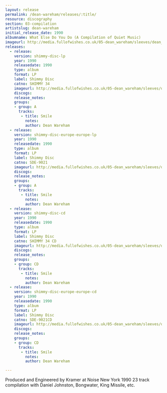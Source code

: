 ```yaml
---
layout: release
permalink: /dean-wareham/releases/:title/
resource: discography
section: 03-compilation
artistslug: dean-wareham
initial_release_date: 1990
albumname: What Else Do You Do (A Compilation of Quiet Music)
imageurl: http://media.fullofwishes.co.uk/05-dean_wareham/sleeves/dean_quietmusic.jpg
releases:
  - release: 
    version: shimmy-disc-lp
    year: 1990
    releasedate: 1990
    type: album
    format: LP
    label: Shimmy Disc
    catno: SHIMMY 34
    imageurl: http://media.fullofwishes.co.uk/05-dean_wareham/sleeves/dean_quietmusic.jpg
    discogs: 
    release_notes: 
    groups:
    - group: A
      tracks:
       - title: Smile
         notes: 
         author: Dean Wareham
  - release: 
    version: shimmy-disc-europe-europe-lp
    year: 1990
    releasedate: 1990
    type: album
    format: LP
    label: Shimmy Disc
    catno: SDE-9021
    imageurl: http://media.fullofwishes.co.uk/05-dean_wareham/sleeves/dean_quietmusic.jpg
    discogs: 
    release_notes: 
    groups:
    - group: A
      tracks:
       - title: Smile
         notes: 
         author: Dean Wareham
  - release: 
    version: shimmy-disc-cd
    year: 1990
    releasedate: 1990
    type: album
    format: LP
    label: Shimmy Disc
    catno: SHIMMY 34 CD
    imageurl: http://media.fullofwishes.co.uk/05-dean_wareham/sleeves/dean_quietmusic.jpg
    discogs: 
    release_notes: 
    groups:
    - group: CD
      tracks:
       - title: Smile
         notes: 
         author: Dean Wareham
  - release: 
    version: shimmy-disc-europe-europe-cd
    year: 1990
    releasedate: 1990
    type: album
    format: LP
    label: Shimmy Disc
    catno: SDE-9021CD
    imageurl: http://media.fullofwishes.co.uk/05-dean_wareham/sleeves/dean_quietmusic.jpg
    discogs: 
    release_notes: 
    groups:
    - group: CD
      tracks:
       - title: Smile
         notes: 
         author: Dean Wareham

---
```

Produced and Engineered by Kramer at Noise New York 1990
23 track compilation with Daniel Johnston, Bongwater, King Missile, etc.